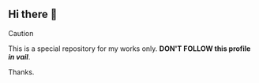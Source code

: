 ## Hi there 👋

> [!CAUTION]
> This is a special repository for my works only.
> **DON'T FOLLOW this profile _in vail_**.

Thanks.
